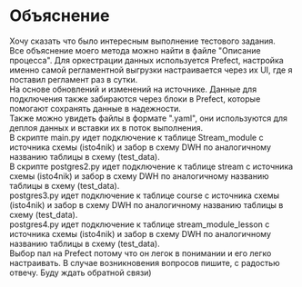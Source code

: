 # Объяснение
Хочу сказать что было интересным выполнение тестового задания.\
Все объяснение моего метода можно найти в файле "Описание процесса".
Для оркестрации данных используется Prefect, настройка именно самой регламентной выгрузки настраивается через их UI, где я поставил регламент раз в сутки. <br />
На основе обновлений и изменений на источнике. Данные для подключения также забираются через блоки в Prefect, которые помогают сохранять данные в надежности. <br />
Также можно увидеть файлы в формате ".yaml", они используются для деплоя данных и вставки их в поток выполнения. <br />
В скрипте main.py идет подключение к таблице Stream_module с источника схемы (isto4nik) и забор в схему DWH по аналогичному названию таблицы в схему (test_data). <br />
В скрипте postgres2.py идет подключение к таблице stream с источника схемы (isto4nik) и забор в схему DWH по аналогичному названию таблицы в схему (test_data).<br />
postgres3.py идет подключение к таблице course с источника схемы (isto4nik) и забор в схему DWH по аналогичному названию таблицы в схему (test_data).<br />
postgres4.py идет подключение к таблице stream_module_lesson с источника схемы (isto4nik) и забор в схему DWH по аналогичному названию таблицы в схему (test_data). <br />
Выбор пал на Prefect потому что он легок в понимании и его легко настраивать. В случае возникновения вопросов пишите, с радостью отвечу. Буду ждать обратной связи)
